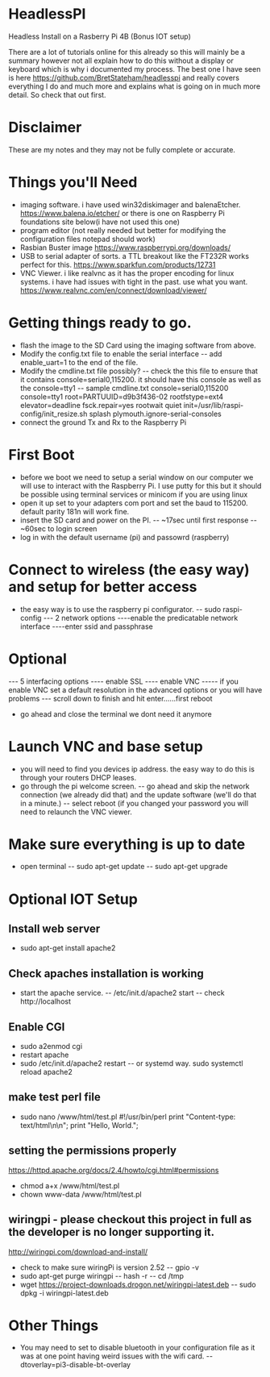 # HeadlessPI
Headless Install on a Rasberry Pi 4B (Bonus IOT setup)

There are a lot of tutorials online for this already so this will mainly be a summary however not all explain how to do this without a display or keyboard which is why i documented my process.  The best one I have seen is here https://github.com/BretStateham/headlesspi and really covers everything I do and much more and explains what is going on in much more detail.  So check that out first.  

# Disclaimer
These are my notes and they may not be fully complete or accurate.

# Things you'll Need
- imaging software.  i have used win32diskimager and balenaEtcher. https://www.balena.io/etcher/  or there is one on Raspberry Pi foundations site below(i have not used this one)
- program editor (not really needed but better for modifying the configuration files notepad should work)
- Rasbian Buster image https://www.raspberrypi.org/downloads/
- USB to serial adapter of sorts.  a TTL breakout like the FT232R works perfect for this.  https://www.sparkfun.com/products/12731
- VNC Viewer.  i like realvnc as it has the proper encoding for linux systems.  i have had issues with tight in the past.  use what you want.  https://www.realvnc.com/en/connect/download/viewer/

 # Getting things ready to go.
 - flash the image to the SD Card using the imaging software from above.
 - Modify the config.txt file to enable the serial interface
 -- add enable_uart=1 to the end of the file.
 - Modify the cmdline.txt file possibly?
 -- check the this file to ensure that it contains console=serial0,115200.  it should have this console as well as the console=tty1
 -- sample cmdline.txt console=serial0,115200 console=tty1 root=PARTUUID=d9b3f436-02 rootfstype=ext4 elevator=deadline fsck.repair=yes rootwait quiet init=/usr/lib/raspi-config/init_resize.sh splash plymouth.ignore-serial-consoles
 - connect the ground Tx and Rx to the Raspberry Pi

 # First Boot
 - before we boot we need to setup a serial window on our computer we will use to interact with the Raspberry Pi.  I use putty for this but it should be possible using terminal services or minicom if you are using linux
 - open it up set to your adapters com port and set the baud to 115200.  default parity 181n will work fine.
 - insert the SD card and power on the PI.
--	~17sec until first response
--	~60sec to login screen
 - log in with the default username (pi) and passowrd (raspberry)

 # Connect to wireless (the easy way) and setup for better access
 - the easy way is to use the raspberry pi configurator.
 -- sudo raspi-config
 --- 2 network options
 ----enable the predicatable network interface
 ----enter ssid and passphrase
 # Optional
 --- 5 interfacing options
 ---- enable SSL
 ---- enable VNC
 ----- if you enable VNC set a default resolution in the advanced options or you will have problems
 --- scroll down to finish and hit enter......first reboot
 - go ahead and close the terminal we dont need it anymore

 # Launch VNC and base setup
 - you will need to find you devices ip address. the easy way to do this is through your routers DHCP leases.
 - go through the pi welcome screen.
 -- go ahead and skip the network connection (we already did that) and the update software (we'll do that in a minute.)
 -- select reboot (if you changed your password you will need to relaunch the VNC viewer.

 # Make sure everything is up to date
 - open terminal
 -- sudo apt-get update
 -- sudo apt-get upgrade


# Optional IOT Setup
## Install web server
 - sudo apt-get install apache2

## Check apaches installation is working
 - start the apache service.
 -- /etc/init.d/apache2 start
 -- check http://localhost

## Enable CGI
- sudo a2enmod cgi
- restart apache
- sudo /etc/init.d/apache2 restart
-- or systemd way. sudo systemctl reload apache2

## make test perl file
- sudo nano /www/html/test.pl
#!/usr/bin/perl
print "Content-type: text/html\n\n";
print "Hello, World.";

## setting the permissions properly
https://httpd.apache.org/docs/2.4/howto/cgi.html#permissions
- chmod a+x /www/html/test.pl
- chown www-data /www/html/test.pl

## wiringpi - please checkout this project in full as the developer is no longer supporting it.
http://wiringpi.com/download-and-install/
- check to make sure wiringPi is version 2.52
-- gpio -v
- sudo apt-get purge wiringpi
-- hash -r
-- cd /tmp
- wget https://project-downloads.drogon.net/wiringpi-latest.deb
-- sudo dpkg -i wiringpi-latest.deb

# Other Things
- You may need to set to disable bluetooth in your configuration file as it was at one point having weird issues with the wifi card.
-- dtoverlay=pi3-disable-bt-overlay

